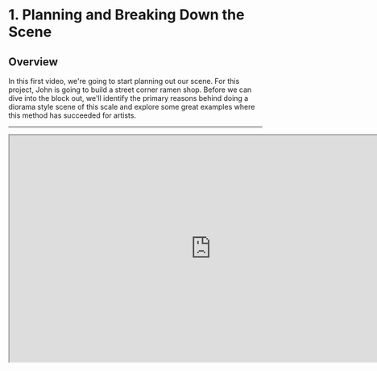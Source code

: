 # 1. Planning and Breaking Down the Scene

<h2>Overview</h2>
<p>In this first video, we're going to start planning out our scene. For this project, John is going to build a street corner ramen shop. Before we can dive into the block out, we'll identify the primary reasons behind doing a diorama style scene of this scale and explore some great examples where this method has succeeded for artists.</p>
<hr>
<p><iframe src="https://www.youtube.com/embed/MAYGsfGgjcs?rel=0" width="800" height="450" allowfullscreen="allowfullscreen" allow="accelerometer; autoplay; clipboard-write; encrypted-media; gyroscope; picture-in-picture"></iframe></p>
<p>&nbsp;</p>